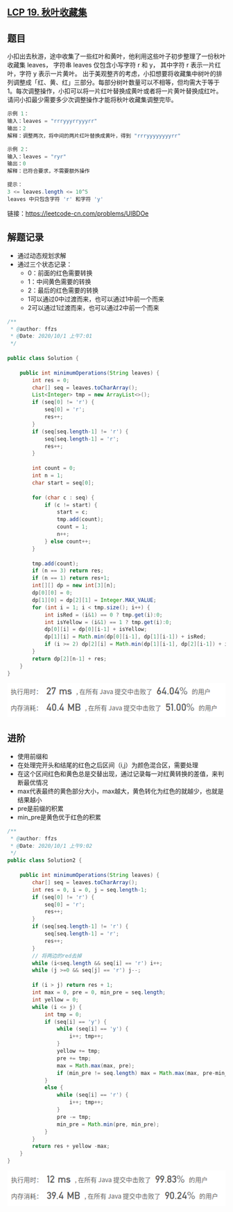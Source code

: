 ## [LCP 19. 秋叶收藏集](https://leetcode-cn.com/problems/UlBDOe/)

## 题目

小扣出去秋游，途中收集了一些红叶和黄叶，他利用这些叶子初步整理了一份秋叶收藏集 leaves， 字符串 leaves 仅包含小写字符 r 和 y， 其中字符 r 表示一片红叶，字符 y 表示一片黄叶。
出于美观整齐的考虑，小扣想要将收藏集中树叶的排列调整成「红、黄、红」三部分。每部分树叶数量可以不相等，但均需大于等于 1。每次调整操作，小扣可以将一片红叶替换成黄叶或者将一片黄叶替换成红叶。请问小扣最少需要多少次调整操作才能将秋叶收藏集调整完毕。

```java
示例 1：
输入：leaves = "rrryyyrryyyrr"
输出：2
解释：调整两次，将中间的两片红叶替换成黄叶，得到 "rrryyyyyyyyrr"
```

```java
示例 2：
输入：leaves = "ryr"
输出：0
解释：已符合要求，不需要额外操作
```

```java
提示：
3 <= leaves.length <= 10^5
leaves 中只包含字符 'r' 和字符 'y'
```

链接：https://leetcode-cn.com/problems/UlBDOe

## 解题记录

+ 通过动态规划求解
+ 通过三个状态记录：
  + 0：前面的红色需要转换
  + 1：中间黄色需要的转换
  + 2：最后的红色需要的转换
  + 1可以通过0中过渡而来，也可以通过1中前一个而来
  + 2可以通过1过渡而来，也可以通过2中前一个而来

```java
/**
 * @author: ffzs
 * @Date: 2020/10/1 上午7:01
 */

public class Solution {

    public int minimumOperations(String leaves) {
        int res = 0;
        char[] seq = leaves.toCharArray();
        List<Integer> tmp = new ArrayList<>();
        if (seq[0] != 'r') {
            seq[0] = 'r';
            res++;
        }
        if (seq[seq.length-1] != 'r') {
            seq[seq.length-1] = 'r';
            res++;
        }

        int count = 0;
        int n = 1;
        char start = seq[0];

        for (char c : seq) {
            if (c != start) {
                start = c;
                tmp.add(count);
                count = 1;
                n++;
            } else count++;
        }

        tmp.add(count);
        if (n == 3) return res;
        if (n == 1) return res+1;
        int[][] dp = new int[3][n];
        dp[0][0] = 0;
        dp[1][0] = dp[2][1] = Integer.MAX_VALUE;
        for (int i = 1; i < tmp.size(); i++) {
            int isRed = (i&1) == 0 ? tmp.get(i):0;
            int isYellow = (i&1) == 1 ? tmp.get(i):0;
            dp[0][i] = dp[0][i-1] + isYellow;
            dp[1][i] = Math.min(dp[0][i-1], dp[1][i-1]) + isRed;
            if (i >= 2) dp[2][i] = Math.min(dp[1][i-1], dp[2][i-1]) + isYellow;
        }
        return dp[2][n-1] + res;
    }
}
```

![image-20201001090234130](README.assets/image-20201001090234130.png)

## 进阶

+ 使用前缀和
+ 在处理完开头和结尾的红色之后区间（i,j）为颜色混合区，需要处理
+ 在这个区间红色和黄色总是交替出现，通过记录每一对红黄转换的差值，来判断最优情况
+ max代表最终的黄色部分大小，max越大，黄色转化为红色的就越少，也就是结果越小
+ pre是前缀的积累
+ min_pre是黄色优于红色的积累

```java
/**
 * @author: ffzs
 * @Date: 2020/10/1 上午9:02
 */
public class Solution2 {

    public int minimumOperations(String leaves) {
        char[] seq = leaves.toCharArray();
        int res = 0, i = 0, j = seq.length-1;
        if (seq[0] != 'r') {
            seq[0] = 'r';
            res++;
        }
        if (seq[seq.length-1] != 'r') {
            seq[seq.length-1] = 'r';
            res++;
        }
        // 将两边的red去掉
        while (i<seq.length && seq[i] == 'r') i++;
        while (j >=0 && seq[j] == 'r') j--;

        if (i > j) return res + 1;
        int max = 0, pre = 0, min_pre = seq.length;
        int yellow = 0;
        while (i <= j) {
            int tmp = 0;
            if (seq[i] == 'y') {
                while (seq[i] == 'y') {
                    i++; tmp++;
                }
                yellow += tmp;
                pre += tmp;
                max = Math.max(max, pre);
                if (min_pre != seq.length) max = Math.max(max, pre-min_pre);
            }
            else {
                while (seq[i] == 'r') {
                    i++; tmp++;
                }
                pre -= tmp;
                min_pre = Math.min(pre, min_pre);
            }
        }
        return res + yellow -max;
    }
}
```

![image-20201001094630790](README.assets/image-20201001094630790.png)